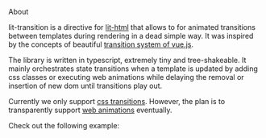 About

lit-transition is a directive for [lit-html](https://lit-html.polymer-project.org/)
that allows to for animated transitions between templates during rendering in a dead simple way.
It was inspired by the concepts of beautiful [transition system of vue.js](https://vuejs.org/v2/guide/transitions.html).

The library is written in typescript, extremely tiny and tree-shakeable.
It mainly orchestrates state transitions when a template is updated by adding css classes or executing web animations while delaying the removal or insertion of new dom until transitions play out.

Currently we only support [css transitions](https://developer.mozilla.org/de/docs/Web/CSS/transition).
However, the plan is to transparently support [web animations](https://developer.mozilla.org/de/docs/Web/API/Web_Animations_API) eventually.

<!-- script>
import {render,html} from 'lit-html'
import {transition} from 'lit-transition';

// dom node is an HTMLElement
export async function run(domNode) {
  // This is a lit-html template function. It returns a lit-html template.
  const helloTemplate = (name) => html`<div>Hello ${name}!</div>`;

  // This renders <div>Hello Steve!</div> to the document body
  render(transition(helloTemplate('Steve')), domNode);

  // wait a bit
  await new Promise(r => setTimeout(r,1000));

  // This updates to <div>Hello Kevin!</div>, while looking cool
  render(transition(helloTemplate('Kevin')), domNode);
}
</script-->


Check out the following example:

<script>
import {html} from 'lit-html'
import {asyncReplace} from 'lit-html/directives/async-replace.js';
import {transition, land} from 'lit-transition';

// generates a new date once a second
async function* count() {
  while (true) {
    // wrapping a template using transition directive will
    // automatically animate it on change
    yield transition(new Date().toLocaleString(),land);
    await new Promise(r => setTimeout(r, 1000));
  }
}

export const render = () => html`lit! ${asyncReplace(count())}`;
</script>